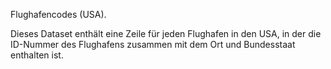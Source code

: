 ﻿Flughafencodes (USA).<p> </p>Dieses Dataset enthält eine Zeile für jeden Flughafen in den USA, in der die ID-Nummer des Flughafens zusammen mit dem Ort und Bundesstaat enthalten ist.


<!--HONumber=42-->
